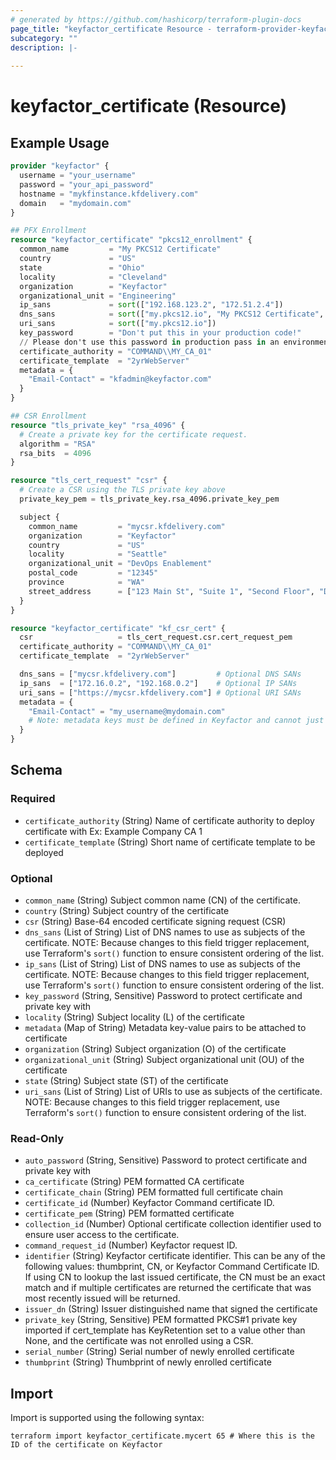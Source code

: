 ```yaml
---
# generated by https://github.com/hashicorp/terraform-plugin-docs
page_title: "keyfactor_certificate Resource - terraform-provider-keyfactor"
subcategory: ""
description: |-
  
---
```


# keyfactor_certificate (Resource)



## Example Usage

```terraform
provider "keyfactor" {
  username = "your_username"
  password = "your_api_password"
  hostname = "mykfinstance.kfdelivery.com"
  domain   = "mydomain.com"
}

## PFX Enrollment
resource "keyfactor_certificate" "pkcs12_enrollment" {
  common_name         = "My PKCS12 Certificate"
  country             = "US"
  state               = "Ohio"
  locality            = "Cleveland"
  organization        = "Keyfactor"
  organizational_unit = "Engineering"
  ip_sans             = sort(["192.168.123.2", "172.51.2.4"])
  dns_sans            = sort(["my.pkcs12.io", "My PKCS12 Certificate", "my.pkcs12.co.uk", "Certificate PKCS12 My"])
  uri_sans            = sort(["my.pkcs12.io"])
  key_password        = "Don't put this in your production code!"
  // Please don't use this password in production pass in an environmental or TF_VAR_ variable.
  certificate_authority = "COMMAND\\MY_CA_01"
  certificate_template  = "2yrWebServer"
  metadata = {
    "Email-Contact" = "kfadmin@keyfactor.com"
  }
}

## CSR Enrollment
resource "tls_private_key" "rsa_4096" {
  # Create a private key for the certificate request.
  algorithm = "RSA"
  rsa_bits  = 4096
}

resource "tls_cert_request" "csr" {
  # Create a CSR using the TLS private key above
  private_key_pem = tls_private_key.rsa_4096.private_key_pem

  subject {
    common_name         = "mycsr.kfdelivery.com"
    organization        = "Keyfactor"
    country             = "US"
    locality            = "Seattle"
    organizational_unit = "DevOps Enablement"
    postal_code         = "12345"
    province            = "WA"
    street_address      = ["123 Main St", "Suite 1", "Second Floor", "Downtown"]
  }
}

resource "keyfactor_certificate" "kf_csr_cert" {
  csr                   = tls_cert_request.csr.cert_request_pem
  certificate_authority = "COMMAND\\MY_CA_01"
  certificate_template  = "2yrWebServer"

  dns_sans = ["mycsr.kfdelivery.com"]         # Optional DNS SANs
  ip_sans  = ["172.16.0.2", "192.168.0.2"]    # Optional IP SANs
  uri_sans = ["https://mycsr.kfdelivery.com"] # Optional URI SANs
  metadata = {
    "Email-Contact" = "my_username@mydomain.com"
    # Note: metadata keys must be defined in Keyfactor and cannot just be arbitrarily added
  }
}
```

<!-- schema generated by tfplugindocs -->
## Schema

### Required

- `certificate_authority` (String) Name of certificate authority to deploy certificate with Ex: Example Company CA 1
- `certificate_template` (String) Short name of certificate template to be deployed

### Optional

- `common_name` (String) Subject common name (CN) of the certificate.
- `country` (String) Subject country of the certificate
- `csr` (String) Base-64 encoded certificate signing request (CSR)
- `dns_sans` (List of String) List of DNS names to use as subjects of the certificate. NOTE: Because changes to this field trigger replacement, use Terraform's `sort()` function to ensure consistent ordering of the list.
- `ip_sans` (List of String) List of DNS names to use as subjects of the certificate. NOTE: Because changes to this field trigger replacement, use Terraform's `sort()` function to ensure consistent ordering of the list.
- `key_password` (String, Sensitive) Password to protect certificate and private key with
- `locality` (String) Subject locality (L) of the certificate
- `metadata` (Map of String) Metadata key-value pairs to be attached to certificate
- `organization` (String) Subject organization (O) of the certificate
- `organizational_unit` (String) Subject organizational unit (OU) of the certificate
- `state` (String) Subject state (ST) of the certificate
- `uri_sans` (List of String) List of URIs to use as subjects of the certificate. NOTE: Because changes to this field trigger replacement, use Terraform's `sort()` function to ensure consistent ordering of the list.

### Read-Only

- `auto_password` (String, Sensitive) Password to protect certificate and private key with
- `ca_certificate` (String) PEM formatted CA certificate
- `certificate_chain` (String) PEM formatted full certificate chain
- `certificate_id` (Number) Keyfactor Command certificate ID.
- `certificate_pem` (String) PEM formatted certificate
- `collection_id` (Number) Optional certificate collection identifier used to ensure user access to the certificate.
- `command_request_id` (Number) Keyfactor request ID.
- `identifier` (String) Keyfactor certificate identifier. This can be any of the following values: thumbprint, CN, or Keyfactor Command Certificate ID. If using CN to lookup the last issued certificate, the CN must be an exact match and if multiple certificates are returned the certificate that was most recently issued will be returned.
- `issuer_dn` (String) Issuer distinguished name that signed the certificate
- `private_key` (String, Sensitive) PEM formatted PKCS#1 private key imported if cert_template has KeyRetention set to a value other than None, and the certificate was not enrolled using a CSR.
- `serial_number` (String) Serial number of newly enrolled certificate
- `thumbprint` (String) Thumbprint of newly enrolled certificate

## Import

Import is supported using the following syntax:

```shell
terraform import keyfactor_certificate.mycert 65 # Where this is the ID of the certificate on Keyfactor
```
